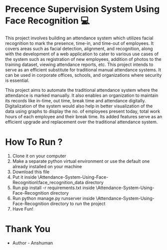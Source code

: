 # Precence Supervision System Using Face Recognition 💻
This project involves building an attendance system which utilizes facial recognition to mark the presence, time-in, and time-out of employees. It covers areas such as facial detection, alignment, and recognition, along with the development of a web application to cater to various use cases of the system such as registration of new employees, addition of photos to the training dataset, viewing attendance reports, etc. This project intends to serve as an efficient substitute for traditional manual attendance systems. It can be used in corporate offices, schools, and organizations where security is essential.

This project aims to automate the traditional attendance system where the attendance is marked manually. It also enables an organization to maintain its records like in-time, out time, break time and attendance digitally. Digitalization of the system would also help in better visualization of the data using graphs to display the no. of employees present today, total work hours of each employee and their break time. Its added features serve as an efficient upgrade and replacement over the traditional attendance system.
# How To Run ?
1. Clone it on your computer
2. Make a separate python virtual environment or use the default one already installed on your machine
3. Download this file
4. Put it inside \Attendance-System-Using-Face-Recognition\face_recognition_data directory
5. Run pip install -r requirements.txt inside \Attendance-System-Using-Face-Recognition directory
6. Run python manage.py runserver inside \Attendance-System-Using-Face-Recognition directory to run the project
7. Have Fun!

# Thank You
- Author - Anshuman

